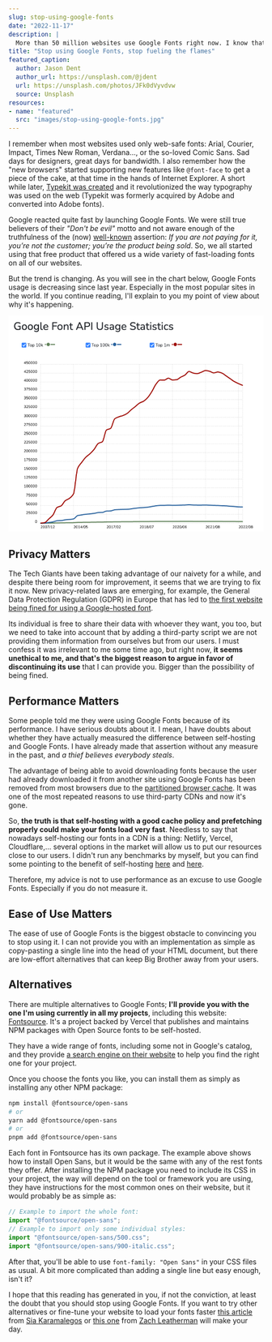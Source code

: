 ```yaml
---
slug: stop-using-google-fonts
date: "2022-11-17"
description: |
  More than 50 million websites use Google Fonts right now. I know that asserting that all of them are wrong could sound a bit arrogant but, in this post, I'll explain why I think they should stop doing it right now and how they (you) can avoid doing it. 
title: "Stop using Google Fonts, stop fueling the flames"
featured_caption:
  author: Jason Dent 
  author_url: https://unsplash.com/@jdent
  url: https://unsplash.com/photos/JFk0dVyvdvw
  source: Unsplash
resources:
- name: "featured"
  src: "images/stop-using-google-fonts.jpg"
---
```


I remember when most websites used only web-safe fonts: Arial, Courier, Impact, Times New Roman, Verdana..., or the so-loved Comic Sans. Sad days for designers, great days for bandwidth. I also remember how the "new browsers" started supporting new features like `@font-face` to get a piece of the cake, at that time in the hands of Internet Explorer. A short while later, [Typekit was created](https://techcrunch.com/2009/11/11/typekit-launches-hopes-to-save-typography-on-the-web/) and it revolutionized the way typography was used on the web (Typekit was formerly acquired by Adobe and converted into Adobe fonts).

Google reacted quite fast by launching Google Fonts. We were still true believers of their *"Don't be evil"* motto and not aware enough of the truthfulness of the (now) [well-known](https://quoteinvestigator.com/2017/07/16/product/) assertion: *If you are not paying for it, you’re not the customer; you’re the product being sold*. So, we all started using that free product that offered us a wide variety of fast-loading fonts on all of our websites.

But the trend is changing. As you will see in the chart below, Google Fonts usage is decreasing since last year. Especially in the most popular sites in the world. If you continue reading, I'll explain to you my point of view about why it's happening.

![Google Font Api Usage Statistics showing a downward trend](images/google-fonts-usage-stats.png "Data provided by <a href='https://trends.builtwith.com/widgets/Google-Font-API'>BuiltWith</a>")

## Privacy Matters

The Tech Giants have been taking advantage of our naivety for a while, and despite there being room for improvement, it seems that we are trying to fix it now. New privacy-related laws are emerging, for example, the General Data Protection Regulation (GDPR) in Europe that has led to [the first website being fined for using a Google-hosted font](https://www.theregister.com/2022/01/31/website_fine_google_fonts_gdpr/).

Its individual is free to share their data with whoever they want, you too, but we need to take into account that by adding a third-party script we are not providing them information from ourselves but from our users. I must confess it was irrelevant to me some time ago, but right now, **it seems unethical to me, and that's the biggest reason to argue in favor of discontinuing its use** that I can provide you. Bigger than the possibility of being fined.

## Performance Matters

Some people told me they were using Google Fonts because of its performance. I have serious doubts about it. I mean, I have doubts about whether they have actually measured the difference between self-hosting and Google Fonts. I have already made that assertion without any measure in the past, and *a thief believes everybody steals*.

The advantage of being able to avoid downloading fonts because the user had already downloaded it from another site using Google Fonts has been removed from most browsers due to the [partitioned browser cache](https://developer.chrome.com/blog/http-cache-partitioning/). It was one of the most repeated reasons to use third-party CDNs and now it's gone.

So, **the truth is that self-hosting with a good cache policy and prefetching properly could make your fonts load very fast**. Needless to say that nowadays self-hosting our fonts in a CDN is a thing: Netlify, Vercel, Cloudflare,... several options in the market will allow us to put our resources close to our users. I didn't run any benchmarks by myself, but you can find some pointing to the benefit of self-hosting [here](https://github.com/HTTPArchive/almanac.httparchive.org/pull/607) and [here](https://github.com/reactiflux/reactiflux.com/pull/21 ).

Therefore, my advice is not to use performance as an excuse to use Google Fonts. Especially if you do not measure it.

## Ease of Use Matters

The ease of use of Google Fonts is the biggest obstacle to convincing you to stop using it. I can not provide you with an implementation as simple as copy-pasting a single line into the head of your HTML document, but there are low-effort alternatives that can keep Big Brother away from your users.

## Alternatives

There are multiple alternatives to Google Fonts; **I'll provide you with the one I'm using currently in all my projects**, including this website: [Fontsource](https://fontsource.org). It's a project backed by Vercel that publishes and maintains NPM packages with Open Source fonts to be self-hosted.

They have a wide range of fonts, including some not in Google's catalog, and they provide [a search engine on their website](https://fontsource.org/docs/getting-started) to help you find the right one for your project.

Once you choose the fonts you like, you can install them as simply as installing any other NPM package:

```sh
npm install @fontsource/open-sans  
# or
yarn add @fontsource/open-sans 
# or
pnpm add @fontsource/open-sans 
```

Each font in Fontsource has its own package. The example above shows how to install Open Sans, but it would be the same with any of the rest fonts they offer. After installing the NPM package you need to include its CSS in your project, the way will depend on the tool or framework you are using, they have instructions for the most common ones on their website, but it would probably be as simple as:

```jsx
// Example to import the whole font:
import "@fontsource/open-sans";
// Example to import only some individual styles:
import "@fontsource/open-sans/500.css"; 
import "@fontsource/open-sans/900-italic.css"; 
```

After that, you'll be able to use `font-family: "Open Sans"` in your CSS files as usual. A bit more complicated than adding a single line but easy enough, isn't it?

I hope that this reading has generated in you, if not the conviction, at least the doubt that you should stop using Google Fonts. If you want to try other alternatives or fine-tune your website to load your fonts faster [this article](https://sia.codes/posts/making-google-fonts-faster/) from [Sia Karamalegos](https://sia.codes/) or [this one](https://www.zachleat.com/web/font-checklist/) from [Zach Leatherman](https://www.zachleat.com/) will make your day.
